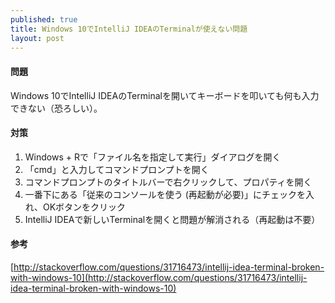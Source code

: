```yaml
---
published: true
title: Windows 10でIntelliJ IDEAのTerminalが使えない問題
layout: post
---
```

#### 問題

Windows 10でIntelliJ IDEAのTerminalを開いてキーボードを叩いても何も入力できない（恐ろしい）。

#### 対策

1. Windows + Rで「ファイル名を指定して実行」ダイアログを開く
2. 「cmd」と入力してコマンドプロンプトを開く
3. コマンドプロンプトのタイトルバーで右クリックして、プロパティを開く
4. 一番下にある「従来のコンソールを使う (再起動が必要)」にチェックを入れ、OKボタンをクリック
5. IntelliJ IDEAで新しいTerminalを開くと問題が解消される（再起動は不要）

#### 参考

[http://stackoverflow.com/questions/31716473/intellij-idea-terminal-broken-with-windows-10](http://stackoverflow.com/questions/31716473/intellij-idea-terminal-broken-with-windows-10)